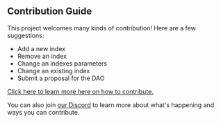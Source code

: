 ## Contribution Guide

This project welcomes many kinds of contribution! Here are a few suggestions:

- Add a new index
- Remove an index
- Change an indexes parameters
- Change an existing index
- Submit a proposal for the DAO

[Click here to learn more here on how to contribute.](https://github.com/Volatility-DAO/PIPS#submit-a-pip)

You can also join [our Discord](https://discord.gg/f4T7MA6S) to learn more about what's happening and ways you can contribute.

